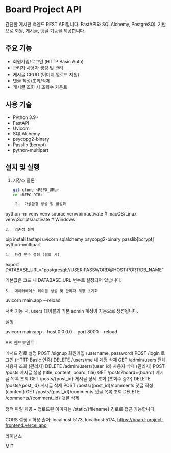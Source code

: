 # Board Project API

간단한 게시판 백엔드 REST API입니다. FastAPI와 SQLAlchemy, PostgreSQL 기반으로 회원, 게시글, 댓글 기능을 제공합니다.

## 주요 기능
- 회원가입/로그인 (HTTP Basic Auth)
- 관리자 사용자 생성 및 관리
- 게시글 CRUD (이미지 업로드 지원)
- 댓글 작성/조회/삭제
- 게시글 조회 시 조회수 카운트

## 사용 기술
- Python 3.9+
- FastAPI
- Uvicorn
- SQLAlchemy
- psycopg2-binary
- Passlib (bcrypt)
- python-multipart

## 설치 및 실행
1. 저장소 클론
   ```bash
   git clone <REPO_URL>
   cd <REPO_DIR>

	2.	가상환경 생성 및 활성화

python -m venv venv
source venv/bin/activate   # macOS/Linux
venv\\Scripts\\activate  # Windows


	3.	의존성 설치

pip install fastapi uvicorn sqlalchemy psycopg2-binary passlib[bcrypt] python-multipart


	4.	환경 변수 설정 (필요 시)

export DATABASE_URL="postgresql://USER:PASSWORD@HOST:PORT/DB_NAME"

기본값은 코드 내 DATABASE_URL 변수로 설정되어 있습니다.

	5.	데이터베이스 테이블 생성 및 관리자 계정 초기화

uvicorn main:app --reload

서버 기동 시, users 테이블과 기본 admin 계정이 자동으로 생성됩니다.

실행

uvicorn main:app --host 0.0.0.0 --port 8000 --reload

API 엔드포인트

메서드	경로	설명
POST	/signup	회원가입 (username, password)
POST	/login	로그인 (HTTP Basic 인증)
DELETE	/users/me	내 계정 삭제
GET	/admin/users	전체 사용자 조회 (관리자)
DELETE	/admin/users/{user_id}	사용자 삭제 (관리자)
POST	/posts	게시글 생성 (title, content, board, file)
GET	/posts?board={board}	게시글 목록 조회
GET	/posts/{post_id}	게시글 상세 조회 (조회수 증가)
DELETE	/posts/{post_id}	게시글 삭제
POST	/posts/{post_id}/comments	댓글 작성 (content)
GET	/posts/{post_id}/comments	댓글 목록 조회
DELETE	/comments/{comment_id}	댓글 삭제

정적 파일 제공
	•	업로드된 이미지는 /static/{filename} 경로로 접근 가능합니다.

CORS 설정
	•	허용 출처: localhost:5173, localhost:5174, https://board-project-frontend.vercel.app

라이선스

MIT

